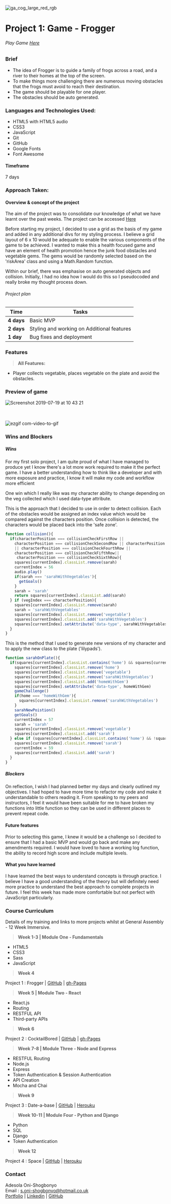 ![ga_cog_large_red_rgb](https://cloud.githubusercontent.com/assets/40461/8183776/469f976e-1432-11e5-8199-6ac91363302b.png)
# Project 1: Game - Frogger
###### Play Game [Here](https://iamshola.github.io/project-01/)

### Brief
* The idea of Frogger is to guide a family of frogs across a road, and a river to their homes at the top of the screen.
* To make things more challenging there are numerous moving obstacles that the frogs must avoid to reach their destination.
* The game should be playable for one player.
* The obstacles should be auto generated.

### Languages and Technologies Used:
* HTML5 with HTML5 audio
*	CSS3
*	JavaScript
*	Git
*	GitHub
*	Google Fonts
*	Font Awesome

#### Timeframe
7 days


### Approach Taken:

#### Overview & concept of the project
The aim of the project was to consolidate our knowledge of what we have learnt over the past weeks. The project can be accessed [Here](https://iamshola.github.io/project-01/)

Before starting my project, I decided to use a grid as the basis of my game and added in any additional divs for my styling process. I believe a grid layout of 6 x 10 would be adequate to enable the various components of the game to be achieved. I wanted to make this a health focused game and have an element of health promotion hence the junk food obstacles and vegetable gems.
The gems would be randomly selected based on the 'riskArea' class and using a Math.Random function.

Within our brief, there was emphasise on auto generated objects and collision. Initially, I had no idea how I would do this so I pseudocoded and really broke my thought process down.

######  Project plan

| Time      | Tasks         |
| ------------- |-------------|
| **4 days**    | Basic MVP   |
| **2  days**     | Styling and working on Additional features     |
| **1 day** | Bug fixes and deployment  |

### Features

> **All Features:**

  - Player collects vegetable, places vegetable on the plate and avoid the obstacles.

### Preview of game

![Screenshot 2019-07-19 at 10 43 21](https://user-images.githubusercontent.com/43203736/61526285-0e720f00-aa12-11e9-9f68-b0c19e194119.png)

<br> </br>
![ezgif com-video-to-gif](https://user-images.githubusercontent.com/43203736/61530367-c35cf980-aa1b-11e9-9c30-9cf744b2b92f.gif)


### Wins and Blockers

##### Wins
For my first solo project, I am quite proud of what I have managed to produce yet I know there's a lot more work required to make it the perfect game. I have a better understanding how to think like a developer and with more exposure and practice, I know it will make my code and workflow more efficient

One win which I really like was my character ability to change depending on the veg collected which I used data-type attribute.

This is the approach that I decided to use in order to detect collision. Each of the obstacles would be assigned an index value which would be compared against the characters position. Once collision is detected, the characters would be placed back into the 'safe zone'.

``` js
function collision(){
  if(characterPosition === collisionCheckFirstRow ||
    characterPosition === collisionCheckSecondRow || characterPosition === collisionCheckThirdRow
    || characterPosition === collisionCheckFourthRow ||
    characterPosition === collisionCheckFifthRow||
     characterPosition === collisionCheckSixthRow){
    squares[currentIndex].classList.remove(sarah)
    currentIndex = 56
    audio.play()
    if(sarah === 'sarahWithVegetables'){
      getGoals()
    }
    sarah = 'sarah'
    return squares[currentIndex].classList.add(sarah)
  } if (vegIndex === characterPosition){
    squares[currentIndex].classList.remove(sarah)
    sarah = 'sarahWithVegetables'
    squares[currentIndex].classList.remove('vegetable')
    squares[currentIndex].classList.add('sarahWithVegetables')
    squares[currentIndex].setAttribute('data-type', sarahWithVegetables)
  }
}
```

This is the method that I used to generate new versions of my character and to apply the new class to the plate ('lilypads').

``` js
function sarahOnPlate(){
  if(squares[currentIndex].classList.contains('home') && squares[currentIndex].classList.contains('sarahWithVegetables')) {
    squares[currentIndex].classList.remove('home')
    squares[currentIndex].classList.remove('vegetable')
    squares[currentIndex].classList.remove('sarahWithVegetables')
    squares[currentIndex].classList.add('homeWithGem')
    squares[currentIndex].setAttribute('data-type', homeWithGem)
    gameChallenge()
    if(home === 'homeWithGem'){
      squares[currentIndex].classList.remove('sarahWithVegetables')
    }
    sarahNewPoistion()
    getGoals()
    currentIndex = 57
    sarah = 'sarah'
    squares[currentIndex].classList.remove('vegetable')
    squares[currentIndex].classList.add('sarah')
  } else if (squares[currentIndex].classList.contains('home') && !squares[currentIndex].classList.contains('sarahWithVegetables')) {
    squares[currentIndex].classList.remove('sarah')
    currentIndex = 59
    squares[currentIndex].classList.add('sarah')
  }
}

```

##### Blockers
On reflection, I wish I had planned better my days and clearly outlined my objectives.
I had hoped to have more time to refactor my code and make it understandable to others reading it. From speaking to my peers and instructors, I feel it would have been suitable for me to have broken my functions into little function so they can be used in different places to prevent repeat code.


#### Future features
Prior to selecting this game, I knew it would be a challenge so I decided to ensure that I had a basic MVP and would go back and make any amendments required. I would have loved to have a working log function, the ability to record high score and include multiple levels.

#### What you have learned
I have learned the best ways to understand concepts is through practice. I believe I have a good understanding of the theory but will definitely need more practice to understand the best approach to complete projects in future.  I feel this week has made more comfortable but not perfect with JavaScript particularly.


### Course Curriculum
  Details of my training and links to more projects whilst at General Assembly -  12 Week Immersive.

> **Week 1-3 | Module One - Fundamentals**

  - HTML5
  - CSS3
  - Sass
  - JavaScript


> **Week 4**

  Project 1 : Frogger  | [GitHub](https://github.com/Iamshola/project-01) | [gh-Pages](https://iamshola.github.io/project-01/)

>**Week 5 | Module Two - React**

  - React.js
  - Routing
  - RESTFUL API
  - Third-party APIs

>**Week 6**

  Project 2 : CocktailBored  | [GitHub](https://github.com/Iamshola/Project3) | [gh-Pages](https://iamshola.github.io/Project-2/#/)

>**Week 7-8 | Module Three - Node and Express**

  - RESTFUL Routing
  - Node.js
  - Express
  - Token Authentication & Session Authentication
  - API Creation
  - Mocha and Chai

>**Week 9**

  Project 3 : Date-a-base | [GitHub](https://github.com/Iamshola/Project3) | [Herouku](https://datingexp.herokuapp.com/#/)

>**Week 10-11 | Module Four - Python and Django**

  - Python
  - SQL
  - Django
  - Token Authentication

>**Week 12**

  Project 4 : Space | [GitHub](https://github.com/Iamshola/project-04) | [Herouku](https://date-a-base-aos.herokuapp.com/#/)


  ### Contact
  Adesola Oni-Shogbonyo\
  Email : s.oni-shogbonyo@hotmail.co.uk\
  [Portfolio](https://iamshola.github.io/) | [Linkedin](https://www.linkedin.com/in/adesola-oni-shogbonyo/) | [GitHub](https://github.com/Iamshola)
